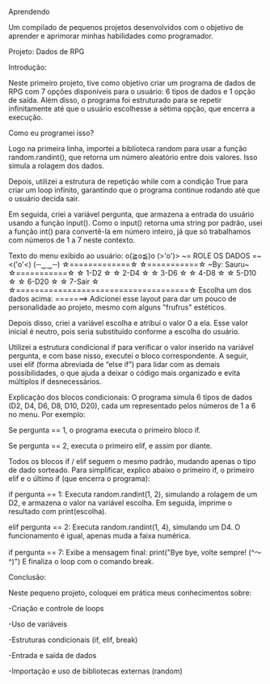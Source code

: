 Aprendendo

Um compilado de pequenos projetos desenvolvidos com o objetivo de aprender e aprimorar minhas habilidades como programador.

Projeto: Dados de RPG

Introdução:

Neste primeiro projeto, tive como objetivo criar um programa de dados de RPG com 7 opções disponíveis para o usuário: 6 tipos de dados e 1 opção de saída.
Além disso, o programa foi estruturado para se repetir infinitamente até que o usuário escolhesse a sétima opção, que encerra a execução.

Como eu programei isso?

Logo na primeira linha, importei a biblioteca random para usar a função random.randint(), que retorna um número aleatório entre dois valores. Isso simula a rolagem dos dados.

Depois, utilizei a estrutura de repetição while com a condição True para criar um loop infinito, garantindo que o programa continue rodando até que o usuário decida sair.

Em seguida, criei a variável pergunta, que armazena a entrada do usuário usando a função input().
Como o input() retorna uma string por padrão, usei a função int() para convertê-la em número inteiro, já que só trabalhamos com números de 1 a 7 neste contexto.

Texto do menu exibido ao usuário:
                 o(≧o≦)o
    (>'o')> ~= ROLE OS DADOS =~ <('o'<) 
                 (─‿‿─)
             ☆=============☆
☆===========☆ ~By: Sauru~  ☆===========☆
☆ 1-D2                                  ☆
☆ 2-D4                                  ☆
☆ 3-D6                                  ☆
☆ 4-D8                                  ☆
☆ 5-D10                                 ☆
☆ 6-D20                                 ☆
☆ 7-Sair                                ☆
 ☆=====================================☆
        Escolha um dos dados acima: 
=======>
Adicionei esse layout para dar um pouco de personalidade ao projeto, mesmo com alguns "frufrus" estéticos.

Depois disso, criei a variável escolha e atribuí o valor 0 a ela. Esse valor inicial é neutro, pois seria substituído conforme a escolha do usuário.

Utilizei a estrutura condicional if para verificar o valor inserido na variável pergunta, e com base nisso, executei o bloco correspondente.
A seguir, usei elif (forma abreviada de “else if”) para lidar com as demais possibilidades, o que ajuda a deixar o código mais organizado e evita múltiplos if desnecessários.

Explicação dos blocos condicionais:
O programa simula 6 tipos de dados (D2, D4, D6, D8, D10, D20), cada um representado pelos números de 1 a 6 no menu. Por exemplo:

Se pergunta == 1, o programa executa o primeiro bloco if.

Se pergunta == 2, executa o primeiro elif, e assim por diante.

Todos os blocos if / elif seguem o mesmo padrão, mudando apenas o tipo de dado sorteado. Para simplificar, explico abaixo o primeiro if, o primeiro elif e o último if (que encerra o programa):

if pergunta == 1:
Executa random.randint(1, 2), simulando a rolagem de um D2, e armazena o valor na variável escolha.
Em seguida, imprime o resultado com print(escolha).

elif pergunta == 2:
Executa random.randint(1, 4), simulando um D4. O funcionamento é igual, apenas muda a faixa numérica.

if pergunta == 7:
Exibe a mensagem final:
print("Bye bye, volte sempre! (^～^)")
E finaliza o loop com o comando break.

Conclusão:

Neste pequeno projeto, coloquei em prática meus conhecimentos sobre:

-Criação e controle de loops

-Uso de variáveis

-Estruturas condicionais (if, elif, break)

-Entrada e saída de dados

-Importação e uso de bibliotecas externas (random)



